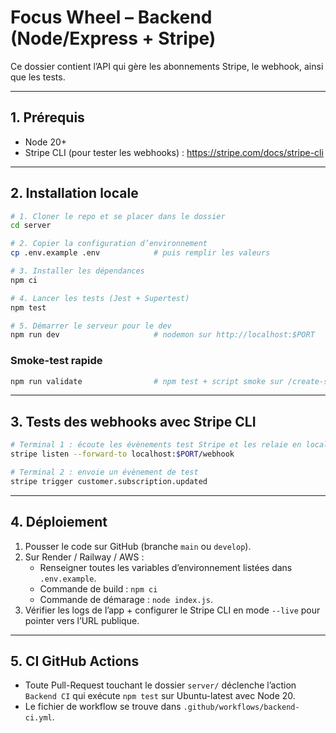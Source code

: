 # Focus Wheel – Backend (Node/Express + Stripe)

Ce dossier contient l’API qui gère les abonnements Stripe, le webhook, ainsi que les tests.

---
## 1. Prérequis

* Node 20+
* Stripe CLI (pour tester les webhooks) : <https://stripe.com/docs/stripe-cli>

---
## 2. Installation locale

```bash
# 1. Cloner le repo et se placer dans le dossier
cd server

# 2. Copier la configuration d’environnement
cp .env.example .env            # puis remplir les valeurs

# 3. Installer les dépendances
npm ci

# 4. Lancer les tests (Jest + Supertest)
npm test

# 5. Démarrer le serveur pour le dev
npm run dev                     # nodemon sur http://localhost:$PORT
```

### Smoke-test rapide

```bash
npm run validate                # npm test + script smoke sur /create-subscription
```

---
## 3. Tests des webhooks avec Stripe CLI

```bash
# Terminal 1 : écoute les évènements test Stripe et les relaie en local
stripe listen --forward-to localhost:$PORT/webhook

# Terminal 2 : envoie un évènement de test
stripe trigger customer.subscription.updated
```

---
## 4. Déploiement

1. Pousser le code sur GitHub (branche `main` ou `develop`).
2. Sur Render / Railway / AWS :
   * Renseigner toutes les variables d’environnement listées dans `.env.example`.
   * Commande de build : `npm ci`
   * Commande de démarage : `node index.js`.
3. Vérifier les logs de l’app + configurer le Stripe CLI en mode `--live` pour pointer vers l’URL publique.

---
## 5. CI GitHub Actions

* Toute Pull-Request touchant le dossier `server/` déclenche l’action `Backend CI` qui exécute `npm test` sur Ubuntu-latest avec Node 20.
* Le fichier de workflow se trouve dans `.github/workflows/backend-ci.yml`.